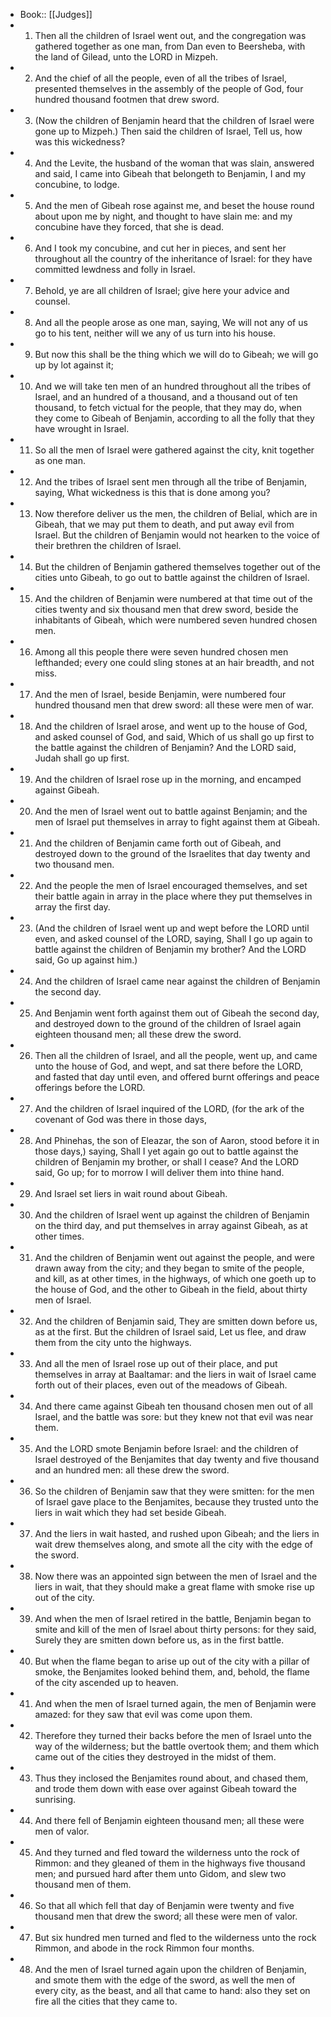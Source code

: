 - Book:: [[Judges]]
- 1. Then all the children of Israel went out, and the congregation was gathered together as one man, from Dan even to Beersheba, with the land of Gilead, unto the LORD in Mizpeh.
- 2. And the chief of all the people, even of all the tribes of Israel, presented themselves in the assembly of the people of God, four hundred thousand footmen that drew sword.
- 3. (Now the children of Benjamin heard that the children of Israel were gone up to Mizpeh.) Then said the children of Israel, Tell us, how was this wickedness?
- 4. And the Levite, the husband of the woman that was slain, answered and said, I came into Gibeah that belongeth to Benjamin, I and my concubine, to lodge.
- 5. And the men of Gibeah rose against me, and beset the house round about upon me by night, and thought to have slain me: and my concubine have they forced, that she is dead.
- 6. And I took my concubine, and cut her in pieces, and sent her throughout all the country of the inheritance of Israel: for they have committed lewdness and folly in Israel.
- 7. Behold, ye are all children of Israel; give here your advice and counsel.
- 8. And all the people arose as one man, saying, We will not any of us go to his tent, neither will we any of us turn into his house.
- 9. But now this shall be the thing which we will do to Gibeah; we will go up by lot against it;
- 10. And we will take ten men of an hundred throughout all the tribes of Israel, and an hundred of a thousand, and a thousand out of ten thousand, to fetch victual for the people, that they may do, when they come to Gibeah of Benjamin, according to all the folly that they have wrought in Israel.
- 11. So all the men of Israel were gathered against the city, knit together as one man.
- 12. And the tribes of Israel sent men through all the tribe of Benjamin, saying, What wickedness is this that is done among you?
- 13. Now therefore deliver us the men, the children of Belial, which are in Gibeah, that we may put them to death, and put away evil from Israel. But the children of Benjamin would not hearken to the voice of their brethren the children of Israel.
- 14. But the children of Benjamin gathered themselves together out of the cities unto Gibeah, to go out to battle against the children of Israel.
- 15. And the children of Benjamin were numbered at that time out of the cities twenty and six thousand men that drew sword, beside the inhabitants of Gibeah, which were numbered seven hundred chosen men.
- 16. Among all this people there were seven hundred chosen men lefthanded; every one could sling stones at an hair breadth, and not miss.
- 17. And the men of Israel, beside Benjamin, were numbered four hundred thousand men that drew sword: all these were men of war.
- 18. And the children of Israel arose, and went up to the house of God, and asked counsel of God, and said, Which of us shall go up first to the battle against the children of Benjamin? And the LORD said, Judah shall go up first.
- 19. And the children of Israel rose up in the morning, and encamped against Gibeah.
- 20. And the men of Israel went out to battle against Benjamin; and the men of Israel put themselves in array to fight against them at Gibeah.
- 21. And the children of Benjamin came forth out of Gibeah, and destroyed down to the ground of the Israelites that day twenty and two thousand men.
- 22. And the people the men of Israel encouraged themselves, and set their battle again in array in the place where they put themselves in array the first day.
- 23. (And the children of Israel went up and wept before the LORD until even, and asked counsel of the LORD, saying, Shall I go up again to battle against the children of Benjamin my brother? And the LORD said, Go up against him.)
- 24. And the children of Israel came near against the children of Benjamin the second day.
- 25. And Benjamin went forth against them out of Gibeah the second day, and destroyed down to the ground of the children of Israel again eighteen thousand men; all these drew the sword.
- 26. Then all the children of Israel, and all the people, went up, and came unto the house of God, and wept, and sat there before the LORD, and fasted that day until even, and offered burnt offerings and peace offerings before the LORD.
- 27. And the children of Israel inquired of the LORD, (for the ark of the covenant of God was there in those days,
- 28. And Phinehas, the son of Eleazar, the son of Aaron, stood before it in those days,) saying, Shall I yet again go out to battle against the children of Benjamin my brother, or shall I cease? And the LORD said, Go up; for to morrow I will deliver them into thine hand.
- 29. And Israel set liers in wait round about Gibeah.
- 30. And the children of Israel went up against the children of Benjamin on the third day, and put themselves in array against Gibeah, as at other times.
- 31. And the children of Benjamin went out against the people, and were drawn away from the city; and they began to smite of the people, and kill, as at other times, in the highways, of which one goeth up to the house of God, and the other to Gibeah in the field, about thirty men of Israel.
- 32. And the children of Benjamin said, They are smitten down before us, as at the first. But the children of Israel said, Let us flee, and draw them from the city unto the highways.
- 33. And all the men of Israel rose up out of their place, and put themselves in array at Baaltamar: and the liers in wait of Israel came forth out of their places, even out of the meadows of Gibeah.
- 34. And there came against Gibeah ten thousand chosen men out of all Israel, and the battle was sore: but they knew not that evil was near them.
- 35. And the LORD smote Benjamin before Israel: and the children of Israel destroyed of the Benjamites that day twenty and five thousand and an hundred men: all these drew the sword.
- 36. So the children of Benjamin saw that they were smitten: for the men of Israel gave place to the Benjamites, because they trusted unto the liers in wait which they had set beside Gibeah.
- 37. And the liers in wait hasted, and rushed upon Gibeah; and the liers in wait drew themselves along, and smote all the city with the edge of the sword.
- 38. Now there was an appointed sign between the men of Israel and the liers in wait, that they should make a great flame with smoke rise up out of the city.
- 39. And when the men of Israel retired in the battle, Benjamin began to smite and kill of the men of Israel about thirty persons: for they said, Surely they are smitten down before us, as in the first battle.
- 40. But when the flame began to arise up out of the city with a pillar of smoke, the Benjamites looked behind them, and, behold, the flame of the city ascended up to heaven.
- 41. And when the men of Israel turned again, the men of Benjamin were amazed: for they saw that evil was come upon them.
- 42. Therefore they turned their backs before the men of Israel unto the way of the wilderness; but the battle overtook them; and them which came out of the cities they destroyed in the midst of them.
- 43. Thus they inclosed the Benjamites round about, and chased them, and trode them down with ease over against Gibeah toward the sunrising.
- 44. And there fell of Benjamin eighteen thousand men; all these were men of valor.
- 45. And they turned and fled toward the wilderness unto the rock of Rimmon: and they gleaned of them in the highways five thousand men; and pursued hard after them unto Gidom, and slew two thousand men of them.
- 46. So that all which fell that day of Benjamin were twenty and five thousand men that drew the sword; all these were men of valor.
- 47. But six hundred men turned and fled to the wilderness unto the rock Rimmon, and abode in the rock Rimmon four months.
- 48. And the men of Israel turned again upon the children of Benjamin, and smote them with the edge of the sword, as well the men of every city, as the beast, and all that came to hand: also they set on fire all the cities that they came to.
